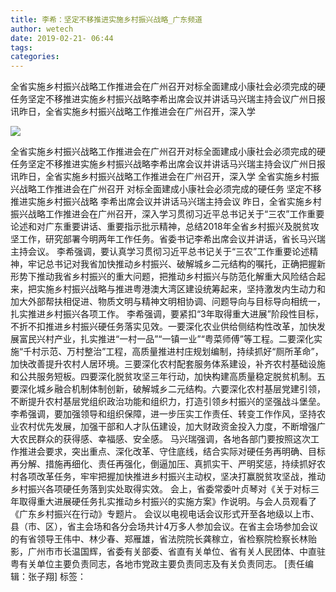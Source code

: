 ```yaml
---
title: 李希：坚定不移推进实施乡村振兴战略_广东频道
author: wetech
date: 2019-02-21- 06:44
tags: 
categories: 
---
```

全省实施乡村振兴战略工作推进会在广州召开对标全面建成小康社会必须完成的硬任务坚定不移推进实施乡村振兴战略李希出席会议并讲话马兴瑞主持会议广州日报讯昨日，全省实施乡村振兴战略工作推进会在广州召开，深入学
<!-- more -->
                
<img align="center" border="0" src="http://p2.ifengimg.com/a/2016/0810/204c433878d5cf9size1_w16_h16.png" />
                
                
            
全省实施乡村振兴战略工作推进会在广州召开对标全面建成小康社会必须完成的硬任务坚定不移推进实施乡村振兴战略李希出席会议并讲话马兴瑞主持会议广州日报讯昨日，全省实施乡村振兴战略工作推进会在广州召开，深入学
全省实施乡村振兴战略工作推进会在广州召开
对标全面建成小康社会必须完成的硬任务
坚定不移推进实施乡村振兴战略
李希出席会议并讲话马兴瑞主持会议
昨日，全省实施乡村振兴战略工作推进会在广州召开，深入学习贯彻习近平总书记关于“三农”工作重要论述和对广东重要讲话、重要指示批示精神，总结2018年全省乡村振兴及脱贫攻坚工作，研究部署今明两年工作任务。省委书记李希出席会议并讲话，省长马兴瑞主持会议。
李希强调，要认真学习贯彻习近平总书记关于“三农”工作重要论述精神，牢记总书记对我省加快推动乡村振兴、破解城乡二元结构的嘱托，正确把握新形势下推动我省乡村振兴的重大问题，把推动乡村振兴与防范化解重大风险结合起来，把实施乡村振兴战略与推进粤港澳大湾区建设统筹起来，坚持激发内生动力和加大外部帮扶相促进、物质文明与精神文明相协调、问题导向与目标导向相统一，扎实推进乡村振兴各项工作。
李希强调，要紧扣“3年取得重大进展”阶段性目标，不折不扣推进乡村振兴硬任务落实见效。一要深化农业供给侧结构性改革，加快发展富民兴村产业，扎实推进“一村一品”“一镇一业”“粤菜师傅”等工程。二要深化实施“千村示范、万村整治”工程，高质量推进村庄规划编制，持续抓好“厕所革命”，加快改善提升农村人居环境。三要深化农村配套服务体系建设，补齐农村基础设施和公共服务短板。四要深化脱贫攻坚三年行动，加快构建高质量稳定脱贫机制。五要深化城乡融合机制体制创新，破解城乡二元结构。六要深化农村基层党建引领，不断提升农村基层党组织政治功能和组织力，打造引领乡村振兴的坚强战斗堡垒。
李希强调，要加强领导和组织保障，进一步压实工作责任、转变工作作风，坚持农业农村优先发展，加强干部和人才队伍建设，加大财政资金投入力度，不断增强广大农民群众的获得感、幸福感、安全感。
马兴瑞强调，各地各部门要按照这次工作推进会要求，突出重点、深化改革、守住底线，结合实际对硬任务再明确、目标再分解、措施再细化、责任再强化，倒逼加压、真抓实干、严明奖惩，持续抓好农村各项改革任务，牢牢把握加快推进乡村振兴主动权，坚决打赢脱贫攻坚战，推动乡村振兴各项硬任务落到实处取得实效。
会上，省委常委叶贞琴对《关于对标三年取得重大进展硬任务扎实推动乡村振兴的实施方案》作说明。与会人员观看了《广东乡村振兴在行动》专题片。
会议以电视电话会议形式开至各地级以上市、县（市、区），省主会场和各分会场共计4万多人参加会议。在省主会场参加会议的有省领导王伟中、林少春、郑雁雄，省法院院长龚稼立，省检察院检察长林贻影，广州市市长温国辉，省委有关部委、省直有关单位、省有关人民团体、中直驻粤有关单位主要负责同志，各地市党政主要负责同志及有关负责同志。
[责任编辑：张子翔]
标签：
             
